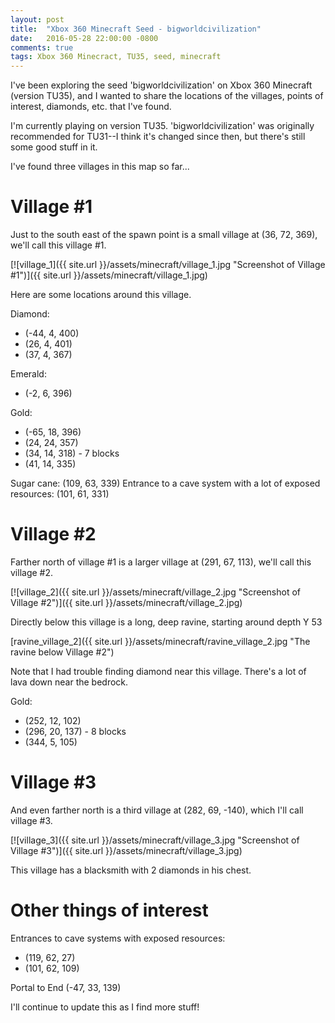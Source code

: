 ```yaml
---
layout: post
title:  "Xbox 360 Minecraft Seed - bigworldcivilization"
date:   2016-05-28 22:00:00 -0800
comments: true
tags: Xbox 360 Minecract, TU35, seed, minecraft
---
```


I've been exploring the seed 'bigworldcivilization' on Xbox 360 Minecraft (version TU35), and I wanted to share the locations of the villages, points of interest, diamonds, etc. that I've found.

I'm currently playing on version TU35. 'bigworldcivilization' was originally recommended for TU31--I think it's changed since then, but there's still some good stuff in it.

I've found three villages in this map so far...

Village #1
==========
Just to the south east of the spawn point is a small village at (36, 72, 369), we'll call this village #1.

[![village_1]({{ site.url }}/assets/minecraft/village_1.jpg "Screenshot of Village #1")]({{ site.url }}/assets/minecraft/village_1.jpg)

Here are some locations around this village.

Diamond:

* (-44, 4, 400)
* (26, 4, 401)
* (37, 4, 367)

Emerald:

* (-2, 6, 396)

Gold:

* (-65, 18, 396)
* (24, 24, 357)
* (34, 14, 318) - 7 blocks
* (41, 14, 335)

Sugar cane: (109, 63, 339)
Entrance to a cave system with a lot of exposed resources: (101, 61, 331)

Village #2
==========
Farther north of village #1 is a larger village at (291, 67, 113), we'll call this village #2.

[![village_2]({{ site.url }}/assets/minecraft/village_2.jpg "Screenshot of Village #2")]({{ site.url }}/assets/minecraft/village_2.jpg)

Directly below this village is a long, deep ravine, starting around depth Y 53

[ravine_village_2]({{ site.url }}/assets/minecraft/ravine_village_2.jpg "The ravine below Village #2")

Note that I had trouble finding diamond near this village. There's a lot of lava down near the bedrock.

Gold:

* (252, 12, 102)
* (296, 20, 137) - 8 blocks
* (344, 5, 105)


Village #3
==========
And even farther north is a third village at (282, 69, -140), which I'll call village #3.

[![village_3]({{ site.url }}/assets/minecraft/village_3.jpg "Screenshot of Village #3")]({{ site.url }}/assets/minecraft/village_3.jpg)

This village has a blacksmith with 2 diamonds in his chest.


Other things of interest
========================
Entrances to cave systems with exposed resources:

* (119, 62, 27)
* (101, 62, 109)


Portal to End (-47, 33, 139)


I'll continue to update this as I find more stuff!
